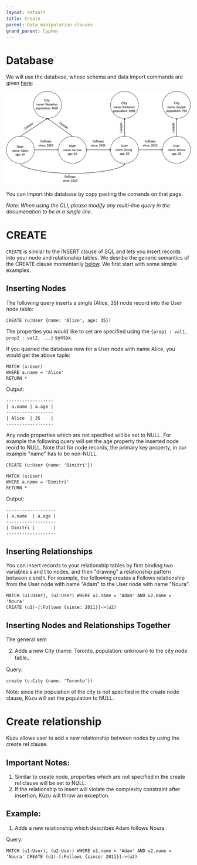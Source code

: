 ```yaml
---
layout: default
title: Create
parent: Data manipulation clauses
grand_parent: Cypher
---
```


# Database
We will use the database, whose schema and data import commands are given [here](example-database.md):

<img src="../../../img/running-example.png" width="800">

You can import this database by copy pasting the comands on that page. 

*Note: When using the CLI, please modify any multi-line query in the documenation to be in a single line.*
# CREATE
`CREATE` is similar to the INSERT clause of SQL and lets you insert records into your
node and relationahip tables. We desribe the generic semantics of the 
CREATE clause momentarily [below](#inserting-nodes-and-relationships-together). We first start with some simple examples. 

## Inserting Nodes
The following query inserts a single (Alice, 35) node record into the User node table:

```
CREATE (u:User {name: 'Alice', age: 35})
```
The properties you would like to set are specified using the
`{prop1 : val1, prop2 : val2, ...}` syntax.  

If you queried the database now for 
a User node with name Alice, you would get the above tuple:
```
MATCH (a:User) 
WHERE a.name = 'Alice' 
RETURN *
```
Output:
```
------------------
| a.name | a.age |
------------------
| Alice  | 35    |
------------------
```

Any node properties which are not specified will be set to NULL. 
For example the following query will set the age property
the inserted node reord to NULL. Note that for node records,
the primary key property, in our example "name" has to be non-NULL.
```
CREATE (u:User {name: 'Dimitri'})
```
```
MATCH (a:User) 
WHERE a.name = 'Dimitri' 
RETURN *
```
Output:
```
-------------------
| a.name  | a.age |
-------------------
| Dimitri |       |
-------------------
```

## Inserting Relationships
You can insert records to your relationship tables by
first binding two variables s and t to nodes, and then
"drawing" a relationship pattern between s and t. 
For example, the following creates a Follows relationship
from the User node with name "Adam" to the User node with
name "Noura". 
```
MATCH (u1:User), (u2:User) WHERE u1.name = 'Adam' AND u2.name = 'Noura' 
CREATE (u1)-[:Follows {since: 2011}]->(u2)
```

## Inserting Nodes and Relationships Together
The general sem

2. Adds a new City (name: Toronto, population: unknown) to the city node table。

Query:
```
create (c:City {name: 'Toronto'})
```
Note: since the population of the city is not specified in the create node clause, Kùzu will set the population to NULL.

# Create relationship
Kùzu allows user to add a new relationship between nodes by using the create rel clause.

## Important Notes:
1. Similar to create node, properties which are not specified in the create rel clause will be set to NULL.
2. If the relationship to insert will violate the complexity constraint after insertion, Kùzu will throw an exception.
## Example:
1. Adds a new relationship which describes Adam follows Noura.

Query:
```
MATCH (u1:User), (u2:User) WHERE u1.name = 'Adam' AND u2.name = 'Noura' CREATE (u1)-[:Follows {since: 2011}]->(u2)
```
